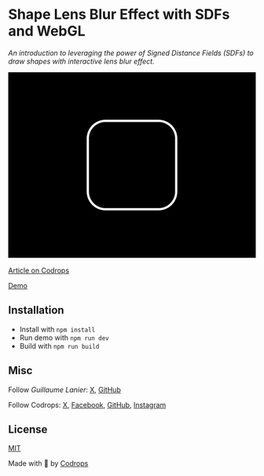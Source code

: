 # Shape Lens Blur Effect with SDFs and WebGL

*An introduction to leveraging the power of Signed Distance Fields (SDFs) to draw shapes with interactive lens blur effect.*

![SDF Lens Blur](docs/demo.gif)

[Article on Codrops](https://tympanus.net/codrops/?p=77970)

[Demo](http://tympanus.net/Development/.../)

## Installation

- Install with `npm install`
- Run demo with `npm run dev`
- Build with `npm run build`

## Misc

Follow *Guillaume Lanier*: [X](https://x.com/guilanier), [GitHub](https://github.com/guilanier) 

Follow Codrops: [X](http://www.X.com/codrops), [Facebook](http://www.facebook.com/codrops), [GitHub](https://github.com/codrops), [Instagram](https://www.instagram.com/codropsss/)

## License
[MIT](LICENSE)

Made with :blue_heart:  by [Codrops](http://www.codrops.com)





